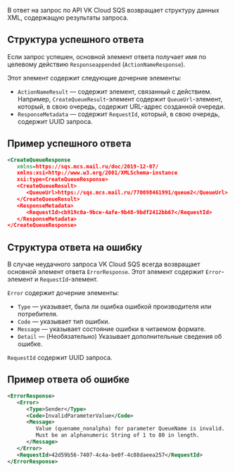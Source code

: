 В ответ на запрос по API VK Cloud SQS возвращает структуру данных XML, содержащую результаты запроса.

## Структура успешного ответа

Если запрос успешен, основной элемент ответа получает имя по целевому действию `Responseappended` (`ActionNameResponse`).

Этот элемент содержит следующие дочерние элементы:

- `ActionNameResult` — содержит элемент, связанный с действием. Например, `CreateQueueResult`-элемент содержит `QueueUrl`-элемент, который, в свою очередь, содержит URL-адрес созданной очереди.
- `ResponseMetadata` — содержит `RequestId`, который, в свою очередь, содержит UUID запроса.

## Пример успешного ответа

```xml
<CreateQueueResponse
   xmlns=https://sqs.mcs.mail.ru/doc/2019-12-07/
   xmlns:xsi=http://www.w3.org/2001/XMLSchema-instance
   xsi:type=CreateQueueResponse>
   <CreateQueueResult>
      <QueueUrl>https://sqs.mcs.mail.ru/770098461991/queue2</QueueUrl>
   </CreateQueueResult>
   <ResponseMetadata>
      <RequestId>cb919c0a-9bce-4afe-9b48-9bdf2412bb67</RequestId>
   </ResponseMetadata>
</CreateQueueResponse>
```

## Структура ответа на ошибку

В случае неудачного запроса VK Cloud SQS всегда возвращает основной элемент ответа `ErrorResponse`. Этот элемент содержит `Error`-элемент и `RequestId`-элемент.

`Error` содержит дочерние элементы:

- `Type` — указывает, была ли ошибка ошибкой производителя или потребителя.
- `Code` — указывает тип ошибки.
- `Message` — указывает состояние ошибки в читаемом формате.
- `Detail` — (Необязательно) Указывает дополнительные сведения об ошибке.

`RequestId` содержит UUID запроса.

## Пример ответа об ошибке

```xml
<ErrorResponse>
   <Error>
      <Type>Sender</Type>
      <Code>InvalidParameterValue</Code>
      <Message>
         Value (quename_nonalpha) for parameter QueueName is invalid.
         Must be an alphanumeric String of 1 to 80 in length.
      </Message>
   </Error>
   <RequestId>42d59b56-7407-4c4a-be0f-4c88daeea257</RequestId>
</ErrorResponse>
```
